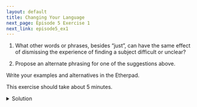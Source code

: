 ```yaml
---
layout: default
title: Changing Your Language
next_page: Episode 5 Exercise 1
next_link: episode5_ex1
---
```


1. What other words or phrases, besides “just”, can have the same effect of dismissing the experience of finding a subject difficult or unclear?

1. Propose an alternate phrasing for one of the suggestions above.

Write your examples and alternatives in the Etherpad.

This exercise should take about 5 minutes.

<details>
  <summary>
    Solution
  </summary>

    It is hard to break the habit of trying to convince learners that a task is “easy”! A few alternatives might include statements like:

<ul>
<li>"This task will become really easy once you have learned how to do it.”</li>
<li>"We only need to learn two new commands to accomplish the next task.”</li>
<li>"This task may feel like it will take you all year to learn, but in my experience it will take you a lot less time than that to master it.”</li>
</ul>

</details>
